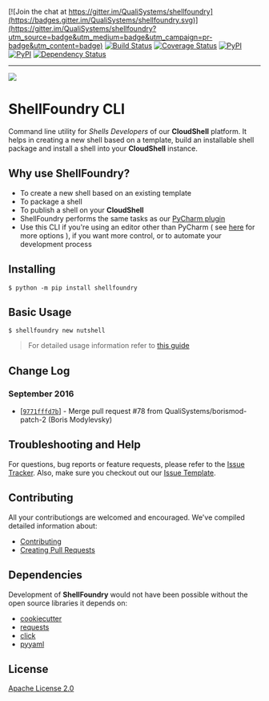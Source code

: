 [![Join the chat at https://gitter.im/QualiSystems/shellfoundry](https://badges.gitter.im/QualiSystems/shellfoundry.svg)](https://gitter.im/QualiSystems/shellfoundry?utm_source=badge&utm_medium=badge&utm_campaign=pr-badge&utm_content=badge)
[![Build Status](https://travis-ci.org/QualiSystems/shellfoundry.svg?branch=develop)](https://travis-ci.org/QualiSystems/shellfoundry) [![Coverage Status](https://coveralls.io/repos/github/QualiSystems/shellfoundry/badge.svg?branch=develop)](https://coveralls.io/github/QualiSystems/shellfoundry?branch=develop) [![PyPI](https://img.shields.io/pypi/pyversions/shellfoundry.svg?maxAge=2592000)]() [![PyPI](https://img.shields.io/pypi/v/shellfoundry.svg?maxAge=2592000)]()
[![Dependency Status](https://dependencyci.com/github/QualiSystems/shellfoundry/badge)](https://dependencyci.com/github/QualiSystems/shellfoundry)

---

![](http://drops.ricardoalcocer.com/quali_drops/gh_header-XzMZYRoIKo.png)

# ShellFoundry CLI

Command line utility for *Shells Developers* of our **CloudShell** platform.  It helps in creating a new shell based on a template, build an installable shell package and install a shell into your **CloudShell** instance.

## Why use ShellFoundry?

* To create a new shell based on an existing template
* To package a shell
* To publish a shell on your **CloudShell**
* ShellFoundry performs the same tasks as our [PyCharm plugin](https://github.com/QualiSystemsLab/CloudShell-PyCharm-Plugin)
* Use this CLI if you're using an editor other than PyCharm ( see [here](https://qualisystems.github.io/devguide/introduction/setting-up-the-development-ide.html) for more options ), if you want more control, or to automate your development process


## Installing


```
$ python -m pip install shellfoundry
```

## Basic Usage

```
$ shellfoundry new nutshell
```

> For detailed usage information refer to [this guide](docs/usage.md)

## Change Log


### September 2016

* [[`9771fffd7b`](https://github.com/qualisystems/shellfoundry/commit/9771fffd7b)] - Merge pull request #78 from QualiSystems/borismod-patch-2 (Boris Modylevsky)


## Troubleshooting and Help

For questions, bug reports or feature requests, please refer to the [Issue Tracker](https://github.com/QualiSystems/shellfoundry/issues).  Also, make sure you checkout out our [Issue Template](.github/issue_template.md).

## Contributing


All your contributiongs are welcomed and encouraged.  We've compiled detailed information about:

* [Contributing](.github/contributing.md)
* [Creating Pull Requests](.github/pull_request_template.md)


## Dependencies

Development of **ShellFoundry** would not have been possible without the open source libraries it depends on:

- [cookiecutter](https://github.com/audreyr/cookiecutter)
- [requests](http://docs.python-requests.org/)
- [click](http://click.pocoo.org/5/)
- [pyyaml](http://pyyaml.org/)

## License
[Apache License 2.0](https://github.com/QualiSystems/shellfoundry/blob/master/LICENSE)
